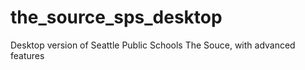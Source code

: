# the_source_sps_desktop
Desktop version of Seattle Public Schools The Souce, with advanced features
